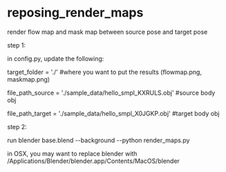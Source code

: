 # reposing_render_maps

render flow map and mask map between source pose and target pose

step 1:

in config.py, update the following:

target_folder = './' #where you want to put the results (flowmap.png, maskmap.png)

file_path_source = './sample_data/hello_smpl_KXRULS.obj' #source body obj

file_path_target = './sample_data/hello_smpl_X0JGKP.obj' #target body obj

step 2:

run blender base.blend --background --python render_maps.py

in OSX, you may want to replace blender with /Applications/Blender/blender.app/Contents/MacOS/blender




